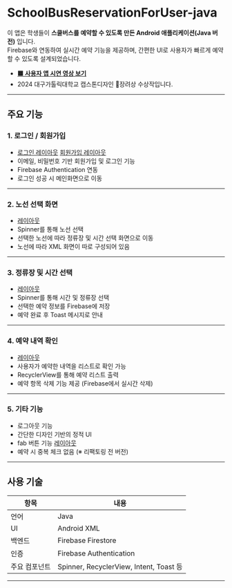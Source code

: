 # SchoolBusReservationForUser-java

이 앱은 학생들이 **스쿨버스를 예약할 수 있도록 만든 Android 애플리케이션(Java 버전)** 입니다.  
Firebase와 연동하여 실시간 예약 기능을 제공하며, 간편한 UI로 사용자가 빠르게 예약할 수 있도록 설계되었습니다.
- **[🟦 사용자 앱 시연 영상 보기](https://youtube.com/shorts/VGlsEBxsMDQ?feature=share)**
- 2024 대구가톨릭대학교 캡스톤디자인 🥉장려상 수상작입니다.

---

## 주요 기능

### 1. 로그인 / 회원가입
- [로그인 레이아웃](userImages/userlogin.PNG) [회원가입 레이아웃](userImages/userregister.PNG)
- 이메일, 비밀번호 기반 회원가입 및 로그인 기능
- Firebase Authentication 연동
- 로그인 성공 시 메인화면으로 이동

---

### 2. 노선 선택 화면
- [레이아웃](userImages/userroutechoose.PNG)
- Spinner를 통해 노선 선택
- 선택한 노선에 따라 정류장 및 시간 선택 화면으로 이동
- 노선에 따라 XML 화면이 따로 구성되어 있음

---

### 3. 정류장 및 시간 선택
- [레이아웃](userImages/usertimeplace.PNG)
- Spinner를 통해 시간 및 정류장 선택
- 선택한 예약 정보를 Firebase에 저장
- 예약 완료 후 Toast 메시지로 안내

---

### 4. 예약 내역 확인
- [레이아웃](userImages/userselectbuslist.PNG)
- 사용자가 예약한 내역을 리스트로 확인 가능
- RecyclerView를 통해 예약 리스트 출력
- 예약 항목 삭제 기능 제공 (Firebase에서 실시간 삭제)

---

### 5. 기타 기능
- 로그아웃 기능
- 간단한 디자인 기반의 정적 UI
- fab 버튼 기능 [레이아웃](userImages/userfab.PNG)
- 예약 시 중복 체크 없음 (※ 리팩토링 전 버전)

---

##  사용 기술

| 항목 | 내용 |
|------|------|
| 언어 | Java |
| UI | Android XML |
| 백엔드 | Firebase Firestore |
| 인증 | Firebase Authentication |
| 주요 컴포넌트 | Spinner, RecyclerView, Intent, Toast 등 |

---
